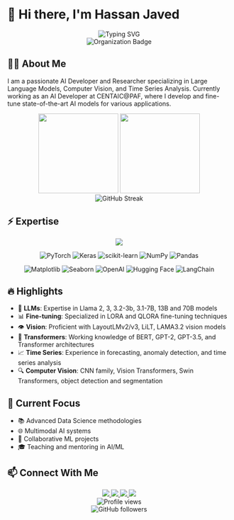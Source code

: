 # 👋 Hi there, I'm Hassan Javed
<div align="center">
  <img src="https://readme-typing-svg.herokuapp.com?font=Fira+Code&weight=445&size=24&pause=1000&color=3498DB&center=true&vCenter=true&width=700&lines=Developer+|+Researcher;+Computer+Vision+Expert+|+Gen+AI+|+LLM+Engineer;AI+Researcher;Data+Scientist" alt="Typing SVG" />
  <br/>
  <img src="https://img.shields.io/badge/AI_Developer-CENTAIC@PAF-blue?style=for-the-badge&logo=artificial-intelligence&logoColor=white" alt="Organization Badge"/>
</div>

## 👨‍💻 About Me

I am a passionate AI Developer and Researcher specializing in Large Language Models, Computer Vision, and Time Series Analysis. Currently working as an AI Developer at CENTAIC@PAF, where I develop and fine-tune state-of-the-art AI models for various applications.


<div align="center">
  <img src="https://github-readme-stats.vercel.app/api?username=hassan883&show_icons=true&theme=tokyonight&hide_border=true&include_all_commits=true&count_private=true" height="180em" />
  <img src="https://github-readme-stats.vercel.app/api/top-langs/?username=hassan883&layout=compact&theme=tokyonight&hide_border=true&langs_count=8" height="180em" />
</div>

<div align="center">
  <img src="https://github-readme-streak-stats.herokuapp.com/?user=hassan883&theme=tokyonight&hide_border=true" alt="GitHub Streak" />
</div>

## ⚡ Expertise
 
<p align="center">
  <img src="https://skillicons.dev/icons?i=python,js,tensorflow,react,flask,fastapi,aws,azure,docker,kubernetes,linux,git,postgres" />
</p>
<p align="center">
  <img src="https://img.shields.io/badge/PyTorch-%23EE4C2C.svg?style=for-the-badge&logo=PyTorch&logoColor=white" alt="PyTorch" />
  <img src="https://img.shields.io/badge/Keras-%23D00000.svg?style=for-the-badge&logo=Keras&logoColor=white" alt="Keras" />
  <img src="https://img.shields.io/badge/scikit--learn-%23F7931E.svg?style=for-the-badge&logo=scikit-learn&logoColor=white" alt="scikit-learn" />
  <img src="https://img.shields.io/badge/numpy-%23013243.svg?style=for-the-badge&logo=numpy&logoColor=white" alt="NumPy" />
  <img src="https://img.shields.io/badge/pandas-%23150458.svg?style=for-the-badge&logo=pandas&logoColor=white" alt="Pandas" />
</p>
<p align="center">
  <img src="https://img.shields.io/badge/Matplotlib-%2311557c.svg?style=for-the-badge&logo=Matplotlib&logoColor=white" alt="Matplotlib" />
  <img src="https://img.shields.io/badge/Seaborn-%238FB3FF.svg?style=for-the-badge&logo=python&logoColor=white" alt="Seaborn" />
  <img src="https://img.shields.io/badge/OpenAI-%23412991.svg?style=for-the-badge&logo=openai&logoColor=white" alt="OpenAI" />
  <img src="https://img.shields.io/badge/Hugging%20Face-%23FFD21E.svg?style=for-the-badge&logo=huggingface&logoColor=black" alt="Hugging Face" />
  <img src="https://img.shields.io/badge/LangChain-%232AB673.svg?style=for-the-badge&logo=chainlink&logoColor=white" alt="LangChain" />
</p>



## 🔥 Highlights

- 🤖 **LLMs**: Expertise in Llama 2, 3, 3.2-3b, 3.1-7B, 13B and 70B models
- 📊 **Fine-tuning**: Specialized in LORA and QLORA fine-tuning techniques
- 👁️ **Vision**: Proficient with LayoutLMv2/v3, LiLT, LAMA3.2 vision models
- 🧠 **Transformers**: Working knowledge of BERT, GPT-2, GPT-3.5, and Transformer architectures
- 📈 **Time Series**: Experience in forecasting, anomaly detection, and time series analysis
- 🔍 **Computer Vision**: CNN family, Vision Transformers, Swin Transformers, object detection and segmentation

## 🌱 Current Focus

- 📚 Advanced Data Science methodologies
- 🌐 Multimodal AI systems
- 🤝 Collaborative ML projects
- 🎓 Teaching and mentoring in AI/ML

## 📫 Connect With Me

<div align="center">
  <a href="mailto:hassanjaved917127@gmail.com">
    <img src="https://img.shields.io/badge/Gmail-D14836?style=for-the-badge&logo=gmail&logoColor=white" />
  </a>
  <a href="https://www.linkedin.com/in/hassan-javed-4b9930168">
    <img src="https://img.shields.io/badge/LinkedIn-0077B5?style=for-the-badge&logo=linkedin&logoColor=white" />
  </a>
  <a href="https://www.facebook.com/profile.php?id=100021820246297">
    <img src="https://img.shields.io/badge/Facebook-1877F2?style=for-the-badge&logo=facebook&logoColor=white" />
  </a>
  <a href="https://www.instagram.com/hassanjaved917127">
    <img src="https://img.shields.io/badge/Instagram-E4405F?style=for-the-badge&logo=instagram&logoColor=white" />
  </a>
</div>

<div align="center">
  <img src="https://komarev.com/ghpvc/?username=hassan883&style=flat-square&color=blue" alt="Profile views"/>
  <br/>
  <img src="https://img.shields.io/github/followers/hassan883?label=Followers&style=social" alt="GitHub followers"/>
</div>

